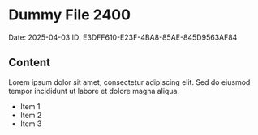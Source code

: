 # Dummy File 2400

Date: 2025-04-03
ID: E3DFF610-E23F-4BA8-85AE-845D9563AF84

## Content

Lorem ipsum dolor sit amet, consectetur adipiscing elit.
Sed do eiusmod tempor incididunt ut labore et dolore magna aliqua.

* Item 1
* Item 2
* Item 3

